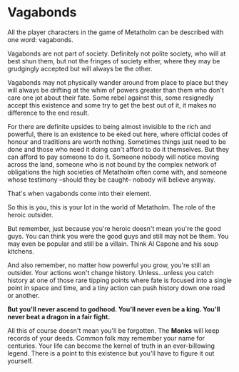 # Vagabonds

All the player characters in the game of Metatholm can be described with one word: vagabonds.

Vagabonds are not part of society. Definitely not polite society, who will at best shun them, but not the fringes of society either, where they may be grudgingly accepted but will always be the other.

Vagabonds may not physically wander around from place to place but they will always be drifting at the whim of powers greater than them who don't care one jot about their fate. Some rebel against this, some resignedly accept this existence and some try to get the best out of it, it makes no difference to the end result.

For there are definite upsides to being almost invisible to the rich and powerful, there is an existence to be eked out here, where official codes of honour and traditions are worth nothing. Sometimes things just need to be done and those who need it doing can't afford to do it themselves. But they can afford to pay someone to do it. Someone nobody will notice moving across the land, someone who is not bound by the complex network of obligations the high societies of Metatholm often come with, and someone whose testimony –should they be caught– nobody will believe anyway.

That's when vagabonds come into their element.

So this is you, this is your lot in the world of Metatholm. The role of the heroic outsider.

But remember, just because you're heroic doesn't mean you're the good guys. You can think you were the good guys and still may not be them. You may even be popular and still be a villain. Think Al Capone and his soup kitchens.

And also remember, no matter how powerful you grow, you're still an outsider. Your actions won't change history. Unless...unless you catch history at one of those rare tipping points where fate is focused into a single point in space and time, and a tiny action can push history down one road or another.

**But you'll never ascend to godhood. You'll never even be a king. You'll never beat a dragon in a fair fight.**

All this of course doesn't mean you'll be forgotten. The **Monks** will keep records of your deeds. Common folk may remember your name for centuries. Your life can become the kernel of truth in an ever-billowing legend. There is a point to this existence but you'll have to figure it out yourself.
